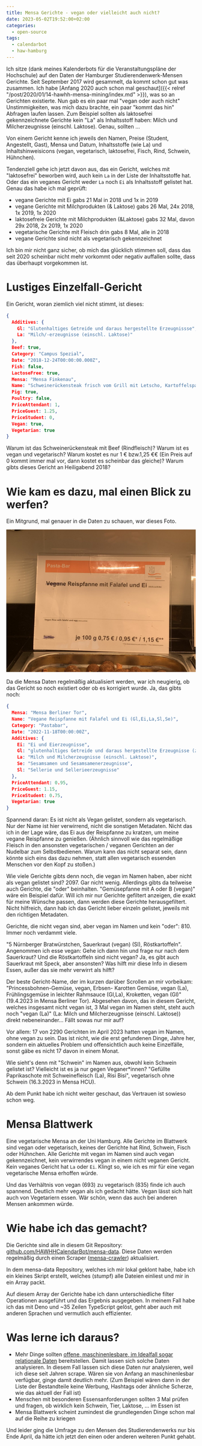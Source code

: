 ```yaml
---
title: Mensa Gerichte - vegan oder vielleicht auch nicht?
date: 2023-05-02T19:52:00+02:00
categories:
  - open-source
tags:
  - calendarbot
  - haw-hamburg
---
```

Ich sitze (dank meines Kalenderbots für die Veranstaltungspläne der Hochschule) auf den Daten der Hamburger Studierendenwerk-Mensen Gerichte.
Seit September 2017 wird gesammelt, da kommt schon gut was zusammen.
Ich habe [Anfang 2020 auch schon mal geschaut]({{< relref "/post/2020/01/14-hawhh-mensa-mining/index.md" >}}), was so an Gerichten existierte.
Nun gab es ein paar mal "vegan oder auch nicht" Unstimmigkeiten, was mich dazu brachte, ein paar "kommt das hin" Abfragen laufen lassen.
Zum Beispiel sollten als laktosefrei gekennzeichnete Gerichte kein "La" als Inhaltsstoff haben: Milch und Milcherzeugnisse (einschl. Laktose).
Genau, sollten …

<!--more-->
Von einem Gericht kenne ich jeweils den Namen, Preise (Student, Angestellt, Gast), Mensa und Datum, Inhaltsstoffe (wie La) und Inhaltshinweisicons (vegan, vegetarisch, laktosefrei, Fisch, Rind, Schwein, Hühnchen).

Tendenziell gehe ich jetzt davon aus, das ein Gericht, welches mit "laktosefrei" beworben wird, auch kein `La` in der Liste der Inhaltsstoffe hat.
Oder das ein veganes Gericht weder `La` noch `Ei` als Inhaltsstoff gelistet hat.
Genau das habe ich mal geprüft:

- vegane Gerichte mit Ei gabs 21 Mal in 2018 und 1x in 2019
- vegane Gerichte mit Milchprodukten (& Laktose) gabs 26 Mal, 24x 2018, 1x 2019, 1x 2020
- laktosefreie Gerichte mit Milchprodukten (&Laktose) gabs 32 Mal, davon 29x 2018, 2x 2019, 1x 2020
- vegetarische Gerichte mit Fleisch drin gabs 8 Mal, alle in 2018
- vegane Gerichte sind nicht als vegetarisch gekennzeichnet

Ich bin mir nicht ganz sicher, ob mich das glücklich stimmen soll, dass das seit 2020 scheinbar nicht mehr vorkommt oder negativ auffallen sollte, dass das überhaupt vorgekommen ist.

# Lustiges Einzelfall-Gericht

Ein Gericht, woran ziemlich viel nicht stimmt, ist dieses:

```json
{
  Additives: {
    Gl: "Glutenhaltiges Getreide und daraus hergestellte Erzeugnissse",
    La: "Milch/-erzeugnisse (einschl. Laktose)"
  },
  Beef: true,
  Category: "Campus Spezial",
  Date: "2018-12-24T00:00:00.000Z",
  Fish: false,
  LactoseFree: true,
  Mensa: "Mensa Finkenau",
  Name: "Schweinerückensteak frisch vom Grill mit Letscho, Kartoffelspalten (Gl), Schmand (La)",
  Pig: true,
  Poultry: false,
  PriceAttendant: 1,
  PriceGuest: 1.25,
  PriceStudent: 0,
  Vegan: true,
  Vegetarian: true
}
```

Warum ist das Schweinerückensteak mit Beef (Rindfleisch)?
Warum ist es vegan und vegetarisch?
Warum kostet es nur 1 € bzw.1,25 €€ (Ein Preis auf 0 kommt immer mal vor, dann kostet es scheinbar das gleiche)?
Warum gibts dieses Gericht an Heiligabend 2018?

# Wie kam es dazu, mal einen Blick zu werfen?

Ein Mitgrund, mal genauer in die Daten zu schauen, war dieses Foto.

![vegane Reispfanne mit Ei](meal.jpg)

Da die Mensa Daten regelmäßig aktualisiert werden, war ich neugierig, ob das Gericht so noch existiert oder ob es korrigiert wurde. Ja, das gibts noch:

```json
{
  Mensa: "Mensa Berliner Tor",
  Name: "Vegane Reispfanne mit Falafel und Ei (Gl,Ei,La,Sl,Se)",
  Category: "Pastabar",
  Date: "2022-11-18T00:00:00Z",
  Additives: {
    Ei: "Ei und Eierzeugnisse",
    Gl: "glutenhaltiges Getreide und daraus hergestellte Erzeugnisse (z. B. Weizen, Roggen, Gerste etc.)",
    La: "Milch und Milcherzeugnisse (einschl. Laktose)",
    Se: "Sesamsamen und Sesamsamenerzeugnisse",
    Sl: "Sellerie und Sellerieerzeugnisse"
  },
  PriceAttendant: 0.95,
  PriceGuest: 1.15,
  PriceStudent: 0.75,
  Vegetarian: true
}
```

Spannend daran: Es ist nicht als Vegan gelistet, sondern als vegetarisch.
Nur der Name ist hier verwirrend, nicht die sonstigen Metadaten.
Nicht das ich in der Lage wäre, das Ei aus der Reispfanne zu kratzen, um meine vegane Reispfanne zu genießen.
(Ähnlich sinnvoll wie das regelmäßige Fleisch in den ansonsten vegetarischen / veganen Gerichten an der Nudelbar zum Selbstbedienen. Warum kann das nicht separat sein, dann könnte sich eins das dazu nehmen, statt allen vegetarisch essenden Menschen vor den Kopf zu stoßen.)

Wie viele Gerichte gibts denn noch, die vegan im Namen haben, aber nicht als vegan gelistet sind? 2097. Gar nicht wenig.
Allerdings gibts da teilweise auch Gerichte, die "oder" beinhalten.
"Gemüsepfanne mit A oder B (vegan)" wäre ein Beispiel dafür.
Will ich mir nur Gerichte gefiltert anzeigen, die exakt für meine Wünsche passen, dann werden diese Gerichte herausgefiltert.
Nicht hilfreich, dann hab ich das Gericht lieber einzeln gelistet, jeweils mit den richtigen Metadaten.

Gerichte, die nicht vegan sind, aber vegan im Namen und kein "oder": 810.
Immer noch verdammt viele.

"5 Nürnberger Bratwürstchen, Sauerkraut (vegan) (Sl), Röstkartoffeln".
Angenommen ich esse vegan:
Gehe ich dann hin und frage nur nach dem Sauerkraut?
Und die Röstkartoffeln sind nicht vegan?
Ja, es gibt auch Sauerkraut mit Speck, aber ansonsten?
Was hilft mir diese Info in diesem Essen, außer das sie mehr verwirrt als hilft?

Der beste Gericht-Name, der im kurzen darüber Scrollen an mir vorbeikam:
"Princessbohnen-Gemüse, vegan, Erbsen- Karotten Gemüse, vegan (La), Frühlingsgemüse in leichter Rahmsauce (Gl,La), Kroketten, vegan (Gl)" (19.4.2023 in Mensa Berliner Tor).
Abgesehen davon, das in diesem Gericht, welches insgesamt nicht vegan ist, 3 Mal vegan im Namen steht, steht auch noch "vegan (La)" (La: Milch und Milcherzeugnisse (einschl. Laktose)) direkt nebeneinander…
Fällt sowas nur mir auf?

Vor allem: 17 von 2290 Gerichten im April 2023 hatten vegan im Namen, ohne vegan zu sein.
Das ist nicht, wie die erst gefundenen Dinge, Jahre her, sondern ein aktuelles Problem und offensichtlich auch keine Einzelfälle, sonst gäbe es nicht 17 davon in einem Monat.

Wie sieht's denn mit "Schwein" im Namen aus, obwohl kein Schwein gelistet ist?
Vielleicht ist es ja nur gegen Veganer*innen?
"Gefüllte Paprikaschote mit Schweinefleisch (La), Risi Bisi", vegetarisch ohne Schwein (16.3.2023 in Mensa HCU).

Ab dem Punkt habe ich nicht weiter geschaut, das Vertrauen ist sowieso schon weg.

# Mensa Blattwerk

Eine vegetarische Mensa an der Uni Hamburg.
Alle Gerichte im Blattwerk sind vegan oder vegetarisch, keines der Gerichte hat Rind, Schwein, Fisch oder Hühnchen.
Alle Gerichte mit vegan im Namen sind auch vegan gekennzeichnet, kein verwirrendes vegan in einem nicht veganen Gericht.
Kein veganes Gericht hat `La` oder `Ei`.
Klingt so, wie ich es mir für eine vegan vegetarische Mensa erhoffen würde.

Und das Verhältnis von vegan (693) zu vegetarisch (835) finde ich auch spannend.
Deutlich mehr vegan als ich gedacht hätte.
Vegan lässt sich halt auch von Vegetariern essen.
Wär schön, wenn das auch bei anderen Mensen ankommen würde.

# Wie habe ich das gemacht?

Die Gerichte sind alle in diesem Git Repository: [github.com/HAWHHCalendarBot/mensa-data](https://github.com/HAWHHCalendarBot/mensa-data/).
Diese Daten werden regelmäßig durch einen Scraper ([mensa-crawler](https://github.com/HAWHHCalendarBot/mensa-crawler/)) aktualisiert.

In dem mensa-data Repository, welches ich mir lokal geklont habe, habe ich ein kleines Skript erstellt, welches (stumpf) alle Dateien einliest und mir in ein Array packt.

Auf diesem Array der Gerichte habe ich dann unterschiedliche filter Operationen ausgeführt und das Ergebnis ausgegeben.
In meinem Fall habe ich das mit Deno und ~35 Zeilen TypeScript gelöst, geht aber auch mit anderen Sprachen und vermutlich auch effizienter.

# Was lerne ich daraus?

- Mehr Dinge sollten [offene, maschinenlesbare, im Idealfall sogar relationale Daten](https://5stardata.info/de/) bereitstellen.
  Damit lassen sich solche Daten analysieren.
  In diesem Fall lassen sich diese Daten nur analysieren, weil ich diese seit Jahren scrape.
  Wären sie von Anfang an maschinenlesbar verfügbar, ginge damit deutlich mehr.
  (Zum Beispiel wären dann in der Liste der Bestandteile keine Werbung, Hashtags oder ähnliche Scherze, wie das aktuell der Fall ist)
- Menschen mit besonderen Essensanforderungen sollten 3 Mal prüfen und fragen, ob wirklich kein Schwein, Tier, Laktose, … im Essen ist
- Mensa Blattwerk scheint zumindest die grundlegenden Dinge schon mal auf die Reihe zu kriegen

Und leider ging die Umfrage zu den Mensen des Studierendenwerks nur bis Ende April, da hätte ich jetzt den einen oder anderen weiteren Punkt gehabt.
